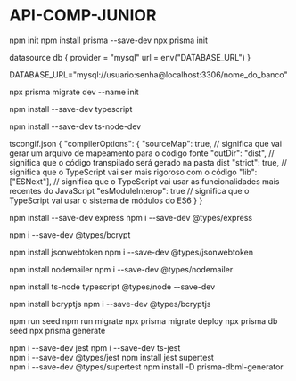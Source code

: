 # API-COMP-JUNIOR

npm init
npm install prisma --save-dev
npx prisma init

datasource db {
  provider = "mysql"
  url      = env("DATABASE_URL")
}

DATABASE_URL="mysql://usuario:senha@localhost:3306/nome_do_banco"

npx prisma migrate dev --name init 

npm install --save-dev typescript

npm install --save-dev ts-node-dev

tscongif.json
{
  "compilerOptions": {
      "sourceMap": true, // significa que vai gerar um arquivo de mapeamento para o código fonte
      "outDir": "dist", // significa que o código transpilado será gerado na pasta dist
      "strict": true, // significa que o TypeScript vai ser mais rigoroso com o código
      "lib": ["ESNext"], // significa que o TypeScript vai usar as funcionalidades mais recentes do JavaScript
      "esModuleInterop": true // significa que o TypeScript vai usar o sistema de módulos do ES6
  }
}

npm install --save-dev express
npm i --save-dev @types/express

npm i --save-dev @types/bcrypt

npm install jsonwebtoken
npm i --save-dev @types/jsonwebtoken

npm install nodemailer
npm i --save-dev @types/nodemailer

npm install ts-node typescript @types/node --save-dev

npm install bcryptjs
npm i --save-dev @types/bcryptjs

npm run seed
npm run migrate
npx prisma migrate deploy
npx prisma db seed
npx prisma generate

npm i --save-dev jest
npm i --save-dev ts-jest    
npm i --save-dev @types/jest
 npm install jest supertest    
 npm i --save-dev @types/supertest
 npm install -D prisma-dbml-generator   